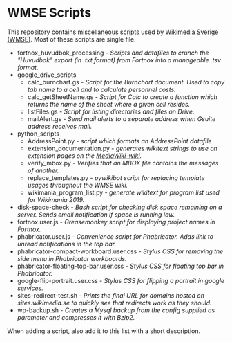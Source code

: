 # WMSE Scripts
This repository contains miscellaneous scripts used by [Wikimedia Sverige (WMSE)](https://www.wikimedia.se). Most of these scripts are single file.

* fortnox_huvudbok_processing - *Scripts and datafiles to crunch the "Huvudbok" export (in .txt format) from Fortnox into a manageable .tsv format.*
* google_drive_scripts
  * calc_burnchart.gs - *Script for the Burnchart document. Used to copy tab name
    to a cell and to calculate personnel costs.*
  * calc_getSheetName.gs - *Script for Calc to create a function which returns the name of the sheet where a given cell resides.*
  * listFiles.gs - *Script for listing directories and files on Drive.*
  * mailAlert.gs - *Send mail alerts to a separate address when Gsuite address receives mail.*
* python_scripts
  * AddressPoint.py - *script which formats an AddressPoint datafile*
  * extension_documentation.py - *generates wikitext strings to use on extension pages on the [MediaWiki-wiki](https://www.mediawiki.org).*
  * verify_mbox.py - *Verifies that an MBOX file contains the messages of another.*
  * replace_templates.py - *pywikibot script for replacing template usages throughout the WMSE wiki.*
  * wikimania_program_list.py - *generate wikitext for program list used for Wikimania 2019.*
* disk-space-check - *Bash script for checking disk space remaining on a server. Sends email notification if space is running low.*
* fortnox.user.js - *Greasemonkey script for displaying project names in Fortnox.*
* phabricator.user.js - *Convenience script for Phabricator. Adds link to unread notifications in the top bar.*
* phabricator-compact-workboard.user.css - *Stylus CSS for removing the side menu in Phabricator workboards.*
* phabricator-floating-top-bar.user.css - *Stylus CSS for floating top bar in Phabricator.*
* google-flip-portrait.user.css - *Stylus CSS for flipping a portrait in google services.*
* sites-redirect-test.sh - *Prints the final URL for domains hosted on sites.wikimedia.se to quickly see that redirects work as they should.*
* wp-backup.sh - *Creates a Mysql backup from the config supplied as parameter and compresses it with Bzip2.*

When adding a script, also add it to this list with a short description.
